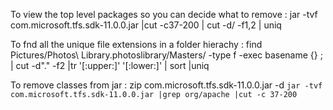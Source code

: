 To view the top level packages so you can decide what to remove : jar -tvf com.microsoft.tfs.sdk-11.0.0.jar |cut -c37-200 | cut -d/ -f1,2 | uniq

To fnd all the unique file extensions in a folder hierachy : find Pictures/Photos\ Library.photoslibrary/Masters/ -type f -exec basename {} \; | cut -d"." -f2 |tr '[:upper:]' '[:lower:]' | sort |uniq

To remove classes from jar :  zip com.microsoft.tfs.sdk-11.0.0.jar -d `jar -tvf com.microsoft.tfs.sdk-11.0.0.jar |grep org/apache |cut -c 37-200`
